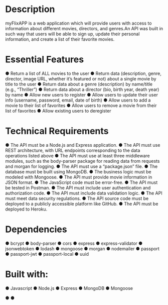 # Description 
myFlixAPP is a web application which will provide users with access to information about different
movies, directors, and genres.An API was built in such way that users will be able to sign up, update their
personal information, and create a list of their favorite movies.


# Essential Features

● Return a list of ALL movies to the user
● Return data (description, genre, director, image URL, whether it’s featured or not) about a
single movie by title to the user
● Return data about a genre (description) by name/title (e.g., “Thriller”)
● Return data about a director (bio, birth year, death year) by name
● Allow new users to register
● Allow users to update their user info (username, password, email, date of birth)
● Allow users to add a movie to their list of favorites
● Allow users to remove a movie from their list of favorites
● Allow existing users to deregister

# Technical Requirements

● The API must be a Node.js and Express application.
● The API must use REST architecture, with URL endpoints corresponding to the data
operations listed above
● The API must use at least three middleware modules, such as the body-parser package for
reading data from requests and morgan for logging.
● The API must use a “package.json” file.
● The database must be built using MongoDB.
● The business logic must be modeled with Mongoose.
● The API must provide movie information in JSON format.
● The JavaScript code must be error-free.
● The API must be tested in Postman.
● The API must include user authentication and authorization code.
● The API must include data validation logic.
● The API must meet data security regulations.
● The API source code must be deployed to a publicly accessible platform like GitHub.
● The API must be deployed to Heroku.

# Dependencies
● bcrypt
● body-parser
● cors
● express
● express-validator
● jsonwebtoken
● lodash
● mongoose
● morgan
● nodemailer
● passport
● passport-jwt
● passport-local
● uuid

# Built with:

● Javascript 
● Node.js
● Express
● MongoDB
● Mongoose


●
●



